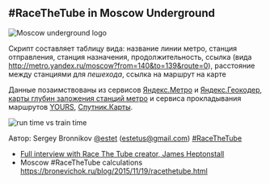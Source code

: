 ## #RaceTheTube in Moscow Underground

![Moscow underground logo](https://github.com/ligurio/moscow-metro/blob/master/metro-logo.png)

Скрипт составляет таблицу вида:
название линии метро, станция отправления, станция назначения, продолжительность, ссылка (вида http://metro.yandex.ru/moscow?from=140&to=139&route=0), расстояние между станциями для *пешехода*, ссылка на маршрут на карте

Данные позаимствованы из сервисов [Яндекс.Метро](http://metro.yandex.ru/moscow) и [Яндекс.Геокодер](https://tech.yandex.ru/maps/doc/geocoder/desc/concepts/About-docpage/), [карты глубин заложения станций метро](http://www.alexeygoncharov.com/index1.html) и сервиса прокладывания маршрутов [YOURS](http://www.yournavigation.org/about.html),
[Спутник.Карты](https://github.com/sputnik-maps/subwayshapes/blob/master/geojson/Moscow.geojson).

![run time vs train time](https://github.com/ligurio/moscow-metro/blob/master/run-vs-train.png)

Автор: Sergey Bronnikov [@estet](https://twitter.com/estet) (estetus@gmail.com)
[#RaceTheTube](https://twitter.com/search?q=RaceTheTube)

* [Full interview with Race The Tube creator, James Heptonstall](https://www.youtube.com/watch?v=cRzUfZZOUuI)
* Moscow #RaceTheTube calculations https://bronevichok.ru/blog/2015/11/19/racethetube.html
